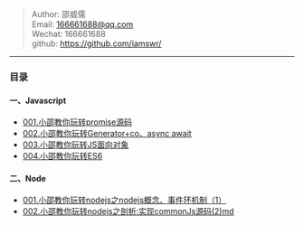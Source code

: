 > Author: 邵威儒  
> Email: 166661688@qq.com  
> Wechat: 166661688  
> github: https://github.com/iamswr/

***

### 目录

#### 一、Javascript
- <a href='./javascript_article/001.小邵教你玩转promise源码.md'>001.小邵教你玩转promise源码</a>
- <a href='./javascript_article/002.小邵教你玩转Generator+co、async await.md'>002.小邵教你玩转Generator+co、async await</a>
- <a href='./javascript_article/003.小邵教你玩转JS面向对象.md'>003.小邵教你玩转JS面向对象</a>
- <a href='./javascript_article/004.小邵教你玩转ES6.md'>004.小邵教你玩转ES6</a>

#### 二、Node
- <a href='./node_article/001.小邵教你玩转nodejs之nodejs概念、事件环机制（1）.md'>001.小邵教你玩转nodejs之nodejs概念、事件环机制（1）</a>
- <a href='./node_article/002.小邵教你玩转nodejs之剖析:实现commonJs源码(2).md'>002.小邵教你玩转nodejs之剖析:实现commonJs源码(2)md</a>